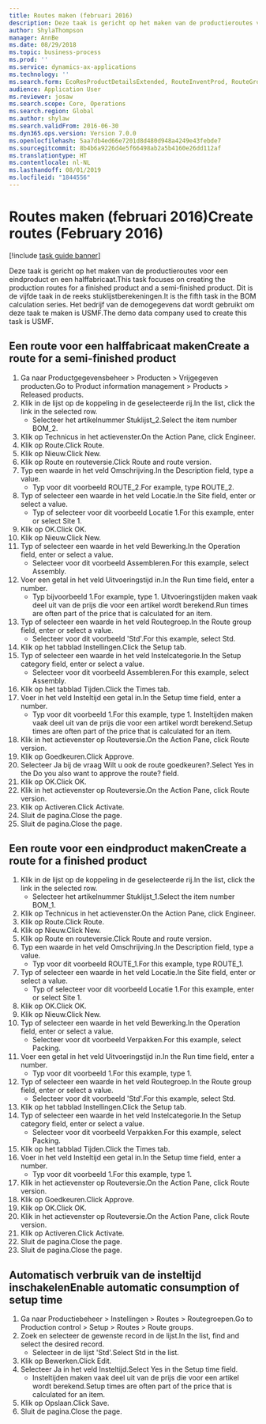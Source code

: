```yaml
---
title: Routes maken (februari 2016)
description: Deze taak is gericht op het maken van de productieroutes voor een eindproduct en een halffabricaat.
author: ShylaThompson
manager: AnnBe
ms.date: 08/29/2018
ms.topic: business-process
ms.prod: ''
ms.service: dynamics-ax-applications
ms.technology: ''
ms.search.form: EcoResProductDetailsExtended, RouteInventProd, RouteGroup
audience: Application User
ms.reviewer: josaw
ms.search.scope: Core, Operations
ms.search.region: Global
ms.author: shylaw
ms.search.validFrom: 2016-06-30
ms.dyn365.ops.version: Version 7.0.0
ms.openlocfilehash: 5aa7db4ed66e7201d8d480d948a4249e43febde7
ms.sourcegitcommit: 8b4b6a9226d4e5f66498ab2a5b4160e26dd112af
ms.translationtype: HT
ms.contentlocale: nl-NL
ms.lasthandoff: 08/01/2019
ms.locfileid: "1844556"
---
```

# <a name="create-routes-february-2016"></a><span data-ttu-id="56491-103">Routes maken (februari 2016)</span><span class="sxs-lookup"><span data-stu-id="56491-103">Create routes (February 2016)</span></span>

[!include [task guide banner](../../includes/task-guide-banner.md)]

<span data-ttu-id="56491-104">Deze taak is gericht op het maken van de productieroutes voor een eindproduct en een halffabricaat.</span><span class="sxs-lookup"><span data-stu-id="56491-104">This task focuses on creating the production routes for a finished product and a semi-finished product.</span></span> <span data-ttu-id="56491-105">Dit is de vijfde taak in de reeks stuklijstberekeningen.</span><span class="sxs-lookup"><span data-stu-id="56491-105">It is the fifth task in the BOM calculation series.</span></span> <span data-ttu-id="56491-106">Het bedrijf van de demogegevens dat wordt gebruikt om deze taak te maken is USMF.</span><span class="sxs-lookup"><span data-stu-id="56491-106">The demo data company used to create this task is USMF.</span></span>


## <a name="create-a-route-for-a-semi-finished-product"></a><span data-ttu-id="56491-107">Een route voor een halffabricaat maken</span><span class="sxs-lookup"><span data-stu-id="56491-107">Create a route for a semi-finished product</span></span>
1. <span data-ttu-id="56491-108">Ga naar Productgegevensbeheer > Producten > Vrijgegeven producten.</span><span class="sxs-lookup"><span data-stu-id="56491-108">Go to Product information management > Products > Released products.</span></span>
2. <span data-ttu-id="56491-109">Klik in de lijst op de koppeling in de geselecteerde rij.</span><span class="sxs-lookup"><span data-stu-id="56491-109">In the list, click the link in the selected row.</span></span>
    * <span data-ttu-id="56491-110">Selecteer het artikelnummer Stuklijst_2.</span><span class="sxs-lookup"><span data-stu-id="56491-110">Select the item number BOM_2.</span></span>  
3. <span data-ttu-id="56491-111">Klik op Technicus in het actievenster.</span><span class="sxs-lookup"><span data-stu-id="56491-111">On the Action Pane, click Engineer.</span></span>
4. <span data-ttu-id="56491-112">Klik op Route.</span><span class="sxs-lookup"><span data-stu-id="56491-112">Click Route.</span></span>
5. <span data-ttu-id="56491-113">Klik op Nieuw.</span><span class="sxs-lookup"><span data-stu-id="56491-113">Click New.</span></span>
6. <span data-ttu-id="56491-114">Klik op Route en routeversie.</span><span class="sxs-lookup"><span data-stu-id="56491-114">Click Route and route version.</span></span>
7. <span data-ttu-id="56491-115">Typ een waarde in het veld Omschrijving.</span><span class="sxs-lookup"><span data-stu-id="56491-115">In the Description field, type a value.</span></span>
    * <span data-ttu-id="56491-116">Typ voor dit voorbeeld ROUTE_2.</span><span class="sxs-lookup"><span data-stu-id="56491-116">For example, type ROUTE_2.</span></span>  
8. <span data-ttu-id="56491-117">Typ of selecteer een waarde in het veld Locatie.</span><span class="sxs-lookup"><span data-stu-id="56491-117">In the Site field, enter or select a value.</span></span>
    * <span data-ttu-id="56491-118">Typ of selecteer voor dit voorbeeld Locatie 1.</span><span class="sxs-lookup"><span data-stu-id="56491-118">For this example, enter or select Site 1.</span></span>  
9. <span data-ttu-id="56491-119">Klik op OK.</span><span class="sxs-lookup"><span data-stu-id="56491-119">Click OK.</span></span>
10. <span data-ttu-id="56491-120">Klik op Nieuw.</span><span class="sxs-lookup"><span data-stu-id="56491-120">Click New.</span></span>
11. <span data-ttu-id="56491-121">Typ of selecteer een waarde in het veld Bewerking.</span><span class="sxs-lookup"><span data-stu-id="56491-121">In the Operation field, enter or select a value.</span></span>
    * <span data-ttu-id="56491-122">Selecteer voor dit voorbeeld Assembleren.</span><span class="sxs-lookup"><span data-stu-id="56491-122">For this example, select Assembly.</span></span>  
12. <span data-ttu-id="56491-123">Voer een getal in het veld Uitvoeringstijd in.</span><span class="sxs-lookup"><span data-stu-id="56491-123">In the Run time field, enter a number.</span></span>
    * <span data-ttu-id="56491-124">Typ bijvoorbeeld 1.</span><span class="sxs-lookup"><span data-stu-id="56491-124">For example, type 1.</span></span> <span data-ttu-id="56491-125">Uitvoeringstijden maken vaak deel uit van de prijs die voor een artikel wordt berekend.</span><span class="sxs-lookup"><span data-stu-id="56491-125">Run times are often part of the price that is calculated for an item.</span></span>  
13. <span data-ttu-id="56491-126">Typ of selecteer een waarde in het veld Routegroep.</span><span class="sxs-lookup"><span data-stu-id="56491-126">In the Route group field, enter or select a value.</span></span>
    * <span data-ttu-id="56491-127">Selecteer voor dit voorbeeld 'Std'.</span><span class="sxs-lookup"><span data-stu-id="56491-127">For this example, select Std.</span></span>  
14. <span data-ttu-id="56491-128">Klik op het tabblad Instellingen.</span><span class="sxs-lookup"><span data-stu-id="56491-128">Click the Setup tab.</span></span>
15. <span data-ttu-id="56491-129">Typ of selecteer een waarde in het veld Instelcategorie.</span><span class="sxs-lookup"><span data-stu-id="56491-129">In the Setup category field, enter or select a value.</span></span>
    * <span data-ttu-id="56491-130">Selecteer voor dit voorbeeld Assembleren.</span><span class="sxs-lookup"><span data-stu-id="56491-130">For this example, select Assembly.</span></span>  
16. <span data-ttu-id="56491-131">Klik op het tabblad Tijden.</span><span class="sxs-lookup"><span data-stu-id="56491-131">Click the Times tab.</span></span>
17. <span data-ttu-id="56491-132">Voer in het veld Insteltijd een getal in.</span><span class="sxs-lookup"><span data-stu-id="56491-132">In the Setup time field, enter a number.</span></span>
    * <span data-ttu-id="56491-133">Typ voor dit voorbeeld 1.</span><span class="sxs-lookup"><span data-stu-id="56491-133">For this example, type 1.</span></span> <span data-ttu-id="56491-134">Insteltijden maken vaak deel uit van de prijs die voor een artikel wordt berekend.</span><span class="sxs-lookup"><span data-stu-id="56491-134">Setup times are often part of the price that is calculated for an item.</span></span>  
18. <span data-ttu-id="56491-135">Klik in het actievenster op Routeversie.</span><span class="sxs-lookup"><span data-stu-id="56491-135">On the Action Pane, click Route version.</span></span>
19. <span data-ttu-id="56491-136">Klik op Goedkeuren.</span><span class="sxs-lookup"><span data-stu-id="56491-136">Click Approve.</span></span>
20. <span data-ttu-id="56491-137">Selecteer Ja bij de vraag Wilt u ook de route goedkeuren?.</span><span class="sxs-lookup"><span data-stu-id="56491-137">Select Yes in the Do you also want to approve the route? field.</span></span>
21. <span data-ttu-id="56491-138">Klik op OK.</span><span class="sxs-lookup"><span data-stu-id="56491-138">Click OK.</span></span>
22. <span data-ttu-id="56491-139">Klik in het actievenster op Routeversie.</span><span class="sxs-lookup"><span data-stu-id="56491-139">On the Action Pane, click Route version.</span></span>
23. <span data-ttu-id="56491-140">Klik op Activeren.</span><span class="sxs-lookup"><span data-stu-id="56491-140">Click Activate.</span></span>
24. <span data-ttu-id="56491-141">Sluit de pagina.</span><span class="sxs-lookup"><span data-stu-id="56491-141">Close the page.</span></span>
25. <span data-ttu-id="56491-142">Sluit de pagina.</span><span class="sxs-lookup"><span data-stu-id="56491-142">Close the page.</span></span>

## <a name="create-a-route-for-a-finished-product"></a><span data-ttu-id="56491-143">Een route voor een eindproduct maken</span><span class="sxs-lookup"><span data-stu-id="56491-143">Create a route for a finished product</span></span>
1. <span data-ttu-id="56491-144">Klik in de lijst op de koppeling in de geselecteerde rij.</span><span class="sxs-lookup"><span data-stu-id="56491-144">In the list, click the link in the selected row.</span></span>
    * <span data-ttu-id="56491-145">Selecteer het artikelnummer Stuklijst_1.</span><span class="sxs-lookup"><span data-stu-id="56491-145">Select the item number BOM_1.</span></span>  
2. <span data-ttu-id="56491-146">Klik op Technicus in het actievenster.</span><span class="sxs-lookup"><span data-stu-id="56491-146">On the Action Pane, click Engineer.</span></span>
3. <span data-ttu-id="56491-147">Klik op Route.</span><span class="sxs-lookup"><span data-stu-id="56491-147">Click Route.</span></span>
4. <span data-ttu-id="56491-148">Klik op Nieuw.</span><span class="sxs-lookup"><span data-stu-id="56491-148">Click New.</span></span>
5. <span data-ttu-id="56491-149">Klik op Route en routeversie.</span><span class="sxs-lookup"><span data-stu-id="56491-149">Click Route and route version.</span></span>
6. <span data-ttu-id="56491-150">Typ een waarde in het veld Omschrijving.</span><span class="sxs-lookup"><span data-stu-id="56491-150">In the Description field, type a value.</span></span>
    * <span data-ttu-id="56491-151">Typ voor dit voorbeeld ROUTE_1.</span><span class="sxs-lookup"><span data-stu-id="56491-151">For this example, type ROUTE_1.</span></span>  
7. <span data-ttu-id="56491-152">Typ of selecteer een waarde in het veld Locatie.</span><span class="sxs-lookup"><span data-stu-id="56491-152">In the Site field, enter or select a value.</span></span>
    * <span data-ttu-id="56491-153">Typ of selecteer voor dit voorbeeld Locatie 1.</span><span class="sxs-lookup"><span data-stu-id="56491-153">For this example, enter or select Site 1.</span></span>  
8. <span data-ttu-id="56491-154">Klik op OK.</span><span class="sxs-lookup"><span data-stu-id="56491-154">Click OK.</span></span>
9. <span data-ttu-id="56491-155">Klik op Nieuw.</span><span class="sxs-lookup"><span data-stu-id="56491-155">Click New.</span></span>
10. <span data-ttu-id="56491-156">Typ of selecteer een waarde in het veld Bewerking.</span><span class="sxs-lookup"><span data-stu-id="56491-156">In the Operation field, enter or select a value.</span></span>
    * <span data-ttu-id="56491-157">Selecteer voor dit voorbeeld Verpakken.</span><span class="sxs-lookup"><span data-stu-id="56491-157">For this example, select Packing.</span></span>  
11. <span data-ttu-id="56491-158">Voer een getal in het veld Uitvoeringstijd in.</span><span class="sxs-lookup"><span data-stu-id="56491-158">In the Run time field, enter a number.</span></span>
    * <span data-ttu-id="56491-159">Typ voor dit voorbeeld 1.</span><span class="sxs-lookup"><span data-stu-id="56491-159">For this example, type 1.</span></span>  
12. <span data-ttu-id="56491-160">Typ of selecteer een waarde in het veld Routegroep.</span><span class="sxs-lookup"><span data-stu-id="56491-160">In the Route group field, enter or select a value.</span></span>
    * <span data-ttu-id="56491-161">Selecteer voor dit voorbeeld 'Std'.</span><span class="sxs-lookup"><span data-stu-id="56491-161">For this example, select Std.</span></span>  
13. <span data-ttu-id="56491-162">Klik op het tabblad Instellingen.</span><span class="sxs-lookup"><span data-stu-id="56491-162">Click the Setup tab.</span></span>
14. <span data-ttu-id="56491-163">Typ of selecteer een waarde in het veld Instelcategorie.</span><span class="sxs-lookup"><span data-stu-id="56491-163">In the Setup category field, enter or select a value.</span></span>
    * <span data-ttu-id="56491-164">Selecteer voor dit voorbeeld Verpakken.</span><span class="sxs-lookup"><span data-stu-id="56491-164">For this example, select Packing.</span></span>  
15. <span data-ttu-id="56491-165">Klik op het tabblad Tijden.</span><span class="sxs-lookup"><span data-stu-id="56491-165">Click the Times tab.</span></span>
16. <span data-ttu-id="56491-166">Voer in het veld Insteltijd een getal in.</span><span class="sxs-lookup"><span data-stu-id="56491-166">In the Setup time field, enter a number.</span></span>
    * <span data-ttu-id="56491-167">Typ voor dit voorbeeld 1.</span><span class="sxs-lookup"><span data-stu-id="56491-167">For this example, type 1.</span></span>  
17. <span data-ttu-id="56491-168">Klik in het actievenster op Routeversie.</span><span class="sxs-lookup"><span data-stu-id="56491-168">On the Action Pane, click Route version.</span></span>
18. <span data-ttu-id="56491-169">Klik op Goedkeuren.</span><span class="sxs-lookup"><span data-stu-id="56491-169">Click Approve.</span></span>
19. <span data-ttu-id="56491-170">Klik op OK.</span><span class="sxs-lookup"><span data-stu-id="56491-170">Click OK.</span></span>
20. <span data-ttu-id="56491-171">Klik in het actievenster op Routeversie.</span><span class="sxs-lookup"><span data-stu-id="56491-171">On the Action Pane, click Route version.</span></span>
21. <span data-ttu-id="56491-172">Klik op Activeren.</span><span class="sxs-lookup"><span data-stu-id="56491-172">Click Activate.</span></span>
22. <span data-ttu-id="56491-173">Sluit de pagina.</span><span class="sxs-lookup"><span data-stu-id="56491-173">Close the page.</span></span>
23. <span data-ttu-id="56491-174">Sluit de pagina.</span><span class="sxs-lookup"><span data-stu-id="56491-174">Close the page.</span></span>

## <a name="enable-automatic-consumption-of-setup-time"></a><span data-ttu-id="56491-175">Automatisch verbruik van de insteltijd inschakelen</span><span class="sxs-lookup"><span data-stu-id="56491-175">Enable automatic consumption of setup time</span></span>
1. <span data-ttu-id="56491-176">Ga naar Productiebeheer > Instellingen > Routes > Routegroepen.</span><span class="sxs-lookup"><span data-stu-id="56491-176">Go to Production control > Setup > Routes > Route groups.</span></span>
2. <span data-ttu-id="56491-177">Zoek en selecteer de gewenste record in de lijst.</span><span class="sxs-lookup"><span data-stu-id="56491-177">In the list, find and select the desired record.</span></span>
    * <span data-ttu-id="56491-178">Selecteer in de lijst 'Std'.</span><span class="sxs-lookup"><span data-stu-id="56491-178">Select Std in the list.</span></span>  
3. <span data-ttu-id="56491-179">Klik op Bewerken.</span><span class="sxs-lookup"><span data-stu-id="56491-179">Click Edit.</span></span>
4. <span data-ttu-id="56491-180">Selecteer Ja in het veld Insteltijd.</span><span class="sxs-lookup"><span data-stu-id="56491-180">Select Yes in the Setup time field.</span></span>
    * <span data-ttu-id="56491-181">Insteltijden maken vaak deel uit van de prijs die voor een artikel wordt berekend.</span><span class="sxs-lookup"><span data-stu-id="56491-181">Setup times are often part of the price that is calculated for an item.</span></span>  
5. <span data-ttu-id="56491-182">Klik op Opslaan.</span><span class="sxs-lookup"><span data-stu-id="56491-182">Click Save.</span></span>
6. <span data-ttu-id="56491-183">Sluit de pagina.</span><span class="sxs-lookup"><span data-stu-id="56491-183">Close the page.</span></span>


